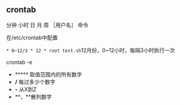 ## crontab

分钟 小时 日 月 周 ［用户名］ 命令

在/etc/crontab中配置

`* 0~12/3 * 12 * root test.sh`12月份，0~12小时，每隔3小时执行一次

crontab -e

- ***** 取值范围内的所有数字
- **/** 每过多少个数字
- **-** 从X到Z
- **，**散列数字